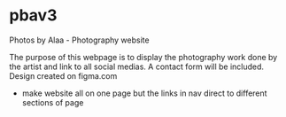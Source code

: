 # pbav3
Photos by Alaa - Photography website

The purpose of this webpage is to display the photography work done by the artist and link
to all social medias. A contact form will be included. Design created on figma.com

- make website all on one page but the links in nav direct to different sections of page